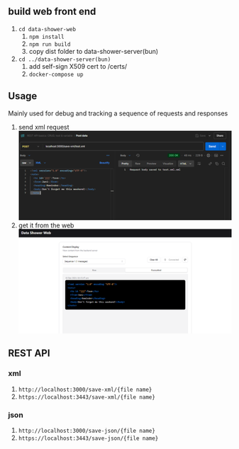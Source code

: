 ## build web front end 

1. `cd data-shower-web`
    1. `npm install`
    2. `npm run build`
    3. copy dist folder to data-shower-server(bun)
2. `cd ../data-shower-server(bun)`
    1. add self-sign X509 cert to /certs/
    2. `docker-compose up`


## Usage
Mainly used for debug and tracking a sequence of requests and responses

1. send xml request
![post-xml](./public/post-xml.png)
2. get it from the web
![get-xml](./public/get-xml.png)

## REST API
### xml
1. `http://localhost:3000/save-xml/{file name}`
1. `https://localhost:3443/save-xml/{file name}`
### json
1. `http://localhost:3000/save-json/{file name}`
1. `https://localhost:3443/save-json/{file name}`